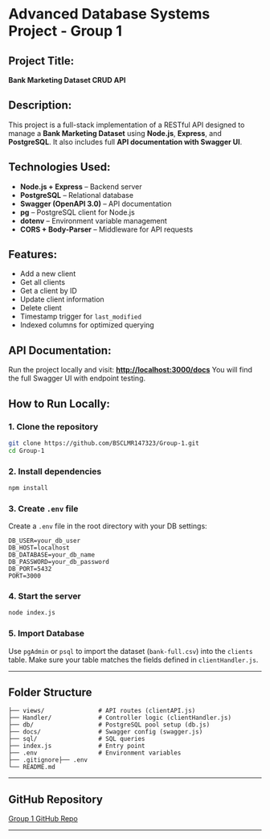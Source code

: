 # Advanced Database Systems Project - Group 1

## Project Title:

**Bank Marketing Dataset CRUD API**

## Description:

This project is a full-stack implementation of a RESTful API designed to manage a **Bank Marketing Dataset** using **Node.js**, **Express**, and **PostgreSQL**. It also includes full **API documentation with Swagger UI**.


## Technologies Used:

* **Node.js + Express** – Backend server
* **PostgreSQL** – Relational database
* **Swagger (OpenAPI 3.0)** – API documentation
* **pg** – PostgreSQL client for Node.js
* **dotenv** – Environment variable management
* **CORS + Body-Parser** – Middleware for API requests

## Features:

* Add a new client
* Get all clients
* Get a client by ID
* Update client information
* Delete client
* Timestamp trigger for `last_modified`
* Indexed columns for optimized querying

## API Documentation:

Run the project locally and visit:
**[http://localhost:3000/docs](http://localhost:3000/docs)**
You will find the full Swagger UI with endpoint testing.

## How to Run Locally:

### 1. Clone the repository

```bash
git clone https://github.com/BSCLMR147323/Group-1.git
cd Group-1
```

### 2. Install dependencies

```bash
npm install
```

### 3. Create `.env` file

Create a `.env` file in the root directory with your DB settings:

```env
DB_USER=your_db_user
DB_HOST=localhost
DB_DATABASE=your_db_name
DB_PASSWORD=your_db_password
DB_PORT=5432
PORT=3000
```

### 4. Start the server

```bash
node index.js
```

### 5. Import Database

Use `pgAdmin` or `psql` to import the dataset (`bank-full.csv`) into the `clients` table.
Make sure your table matches the fields defined in `clientHandler.js`.

---

## Folder Structure

```
├── views/               # API routes (clientAPI.js)
├── Handler/             # Controller logic (clientHandler.js)
├── db/                  # PostgreSQL pool setup (db.js)
├── docs/                # Swagger config (swagger.js)
├── sql/                 # SQL queries
├── index.js             # Entry point
├── .env                 # Environment variables
├── .gitignore├── .env
└── README.md
```

---

## GitHub Repository

[Group 1 GitHub Repo](https://github.com/BSCLMR147323/Group-1)

---

